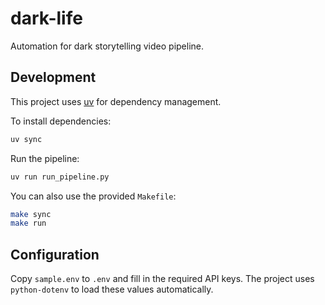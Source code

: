 # dark-life

Automation for dark storytelling video pipeline.

## Development

This project uses [uv](https://github.com/astral-sh/uv) for dependency management.

To install dependencies:

```bash
uv sync
```

Run the pipeline:

```bash
uv run run_pipeline.py
```

You can also use the provided `Makefile`:

```bash
make sync
make run
```

## Configuration

Copy `sample.env` to `.env` and fill in the required API keys. The project uses `python-dotenv` to load these values automatically.
